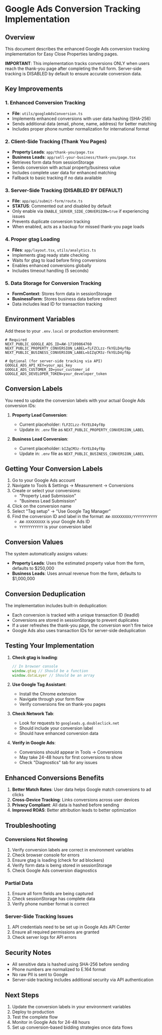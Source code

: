 # Google Ads Conversion Tracking Implementation

## Overview
This document describes the enhanced Google Ads conversion tracking implementation for Easy Close Properties landing pages.

**IMPORTANT**: This implementation tracks conversions ONLY when users reach the thank-you page after completing the full form. Server-side tracking is DISABLED by default to ensure accurate conversion data.

## Key Improvements

### 1. Enhanced Conversion Tracking
- **File**: `utils/googleAdsConversion.ts`
- Implements enhanced conversions with user data hashing (SHA-256)
- Sends additional data (email, phone, name, address) for better matching
- Includes proper phone number normalization for international format

### 2. Client-Side Tracking (Thank You Pages)
- **Property Leads**: `app/thank-you/page.tsx`
- **Business Leads**: `app/sell-your-business/thank-you/page.tsx`
- Retrieves form data from sessionStorage
- Sends conversion with actual property/business value
- Includes complete user data for enhanced matching
- Fallback to basic tracking if no data available

### 3. Server-Side Tracking (DISABLED BY DEFAULT)
- **File**: `app/api/submit-form/route.ts`
- **STATUS**: Commented out and disabled by default
- Only enable via `ENABLE_SERVER_SIDE_CONVERSION=true` if experiencing issues
- Prevents duplicate conversion tracking
- When enabled, acts as a backup for missed thank-you page loads

### 4. Proper gtag Loading
- **Files**: `app/layout.tsx`, `utils/analytics.ts`
- Implements gtag ready state checking
- Waits for gtag to load before firing conversions
- Enables enhanced conversions globally
- Includes timeout handling (5 seconds)

### 5. Data Storage for Conversion Tracking
- **FormContext**: Stores form data in sessionStorage
- **BusinessForm**: Stores business data before redirect
- Data includes lead ID for transaction tracking

## Environment Variables

Add these to your `.env.local` or production environment:

```env
# Required
NEXT_PUBLIC_GOOGLE_ADS_ID=AW-17109864760
NEXT_PUBLIC_PROPERTY_CONVERSION_LABEL=fLFZCLzz-fkYELD4yf8p
NEXT_PUBLIC_BUSINESS_CONVERSION_LABEL=bIZqCM3z-fkYELD4yf8p

# Optional (for server-side tracking via API)
GOOGLE_ADS_API_KEY=your_api_key
GOOGLE_ADS_CUSTOMER_ID=your_customer_id
GOOGLE_ADS_DEVELOPER_TOKEN=your_developer_token
```

## Conversion Labels

You need to update the conversion labels with your actual Google Ads conversion IDs:

1. **Property Lead Conversion**: 
   - Current placeholder: `fLFZCLzz-fkYELD4yf8p`
   - Update in: `.env` file as `NEXT_PUBLIC_PROPERTY_CONVERSION_LABEL`

2. **Business Lead Conversion**:
   - Current placeholder: `bIZqCM3z-fkYELD4yf8p`
   - Update in: `.env` file as `NEXT_PUBLIC_BUSINESS_CONVERSION_LABEL`

## Getting Your Conversion Labels

1. Go to your Google Ads account
2. Navigate to Tools & Settings → Measurement → Conversions
3. Create or select your conversions:
   - "Property Lead Submission"
   - "Business Lead Submission"
4. Click on the conversion name
5. Select "Tag setup" → "Use Google Tag Manager"
6. Find the conversion ID and label in the format: `AW-XXXXXXXXX/YYYYYYYYYYY`
   - `AW-XXXXXXXXX` is your Google Ads ID
   - `YYYYYYYYYYY` is your conversion label

## Conversion Values

The system automatically assigns values:
- **Property Leads**: Uses the estimated property value from the form, defaults to $250,000
- **Business Leads**: Uses annual revenue from the form, defaults to $1,000,000

## Conversion Deduplication

The implementation includes built-in deduplication:
- Each conversion is tracked with a unique transaction ID (leadId)
- Conversions are stored in sessionStorage to prevent duplicates
- If a user refreshes the thank-you page, the conversion won't fire twice
- Google Ads also uses transaction IDs for server-side deduplication

## Testing Your Implementation

1. **Check gtag is loading**:
   ```javascript
   // In browser console
   window.gtag // Should be a function
   window.dataLayer // Should be an array
   ```

2. **Use Google Tag Assistant**:
   - Install the Chrome extension
   - Navigate through your form flow
   - Verify conversions fire on thank-you pages

3. **Check Network Tab**:
   - Look for requests to `googleads.g.doubleclick.net`
   - Should include your conversion label
   - Should have enhanced conversion data

4. **Verify in Google Ads**:
   - Conversions should appear in Tools → Conversions
   - May take 24-48 hours for first conversions to show
   - Check "Diagnostics" tab for any issues

## Enhanced Conversions Benefits

1. **Better Match Rates**: User data helps Google match conversions to ad clicks
2. **Cross-Device Tracking**: Links conversions across user devices
3. **Privacy Compliant**: All data is hashed before sending
4. **Improved ROAS**: Better attribution leads to better optimization

## Troubleshooting

### Conversions Not Showing
1. Verify conversion labels are correct in environment variables
2. Check browser console for errors
3. Ensure gtag is loading (check for ad blockers)
4. Verify form data is being stored in sessionStorage
5. Check Google Ads conversion diagnostics

### Partial Data
1. Ensure all form fields are being captured
2. Check sessionStorage has complete data
3. Verify phone number format is correct

### Server-Side Tracking Issues
1. API credentials need to be set up in Google Ads API Center
2. Ensure all required permissions are granted
3. Check server logs for API errors

## Security Notes

- All sensitive data is hashed using SHA-256 before sending
- Phone numbers are normalized to E.164 format
- No raw PII is sent to Google
- Server-side tracking includes additional security via API authentication

## Next Steps

1. Update the conversion labels in your environment variables
2. Deploy to production
3. Test the complete flow
4. Monitor in Google Ads for 24-48 hours
5. Set up conversion-based bidding strategies once data flows